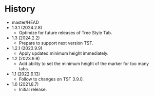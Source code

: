 # History

 - master/HEAD
 - 1.3.1 (2024.2.8)
   * Optimize for future releases of Tree Style Tab.
 - 1.3 (2024.2.2)
   * Prepare to support next version TST.
 - 1.2.1 (2023.9.9)
   * Apply updated minimum height immediately.
 - 1.2 (2023.9.9)
   * Add ability to set the minimum height of the marker for too many tabs.
 - 1.1 (2022.9.13)
   * Follow to changes on TST 3.9.0.
 - 1.0 (2021.8.7)
   * Initial release.
